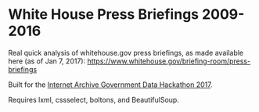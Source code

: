 # White House Press Briefings 2009-2016

Real quick analysis of whitehouse.gov press briefings, as made
available here (as of Jan 7, 2017):
https://www.whitehouse.gov/briefing-room/press-briefings

Built for the
[Internet Archive Government Data Hackathon 2017](https://blog.archive.org/2017/01/02/join-us-for-a-white-house-social-media-and-gov-data-hackathon/).

Requires lxml, cssselect, boltons, and BeautifulSoup.
